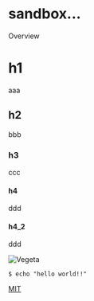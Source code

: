 sandbox...
====
Overview

# h1
aaa
## h2
bbb
### h3
ccc

#### h4
ddd

#### h4_2
ddd


![Vegeta](https://avatars1.githubusercontent.com/u/1548805)


```shell
$ echo "hello world!!"
```

[MIT](https://github.com/tcnksm/tool/blob/master/LICENCE)
